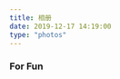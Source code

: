 ```yaml
---
title: 相册
date: 2019-12-17 14:19:00
type: "photos"
---
```


### For Fun

<div class="justified-gallery">


</div>
